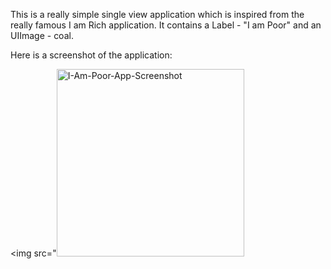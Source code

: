 This is a really simple single view application which is inspired from the really famous I am Rich application. It contains a Label - "I am Poor" and an UIImage - coal.

Here is a screenshot of the application:

<img src="<img src="https://github.com/kri-eng/I-Am-Poor-App/assets/124129235/ca732b45-c191-497b-a205-0ade11129d30" alt="I-Am-Poor-App-Screenshot" width=300>
